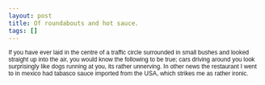 ```yaml
---
layout: post
title: Of roundabouts and hot sauce.
tags: []
---
```


<p style="font: normal normal normal 12px/normal Helvetica; margin: 0px">
If you have ever laid in the centre of a traffic circle surrounded in
small bushes and looked straight up into the air, you would know the
following to be true; cars driving around you look surprisingly like
dogs running at you, its rather unnerving. In other news the restaurant
I went to in mexico had tabasco sauce imported from the USA, which
strikes me as rather ironic.

</p>
